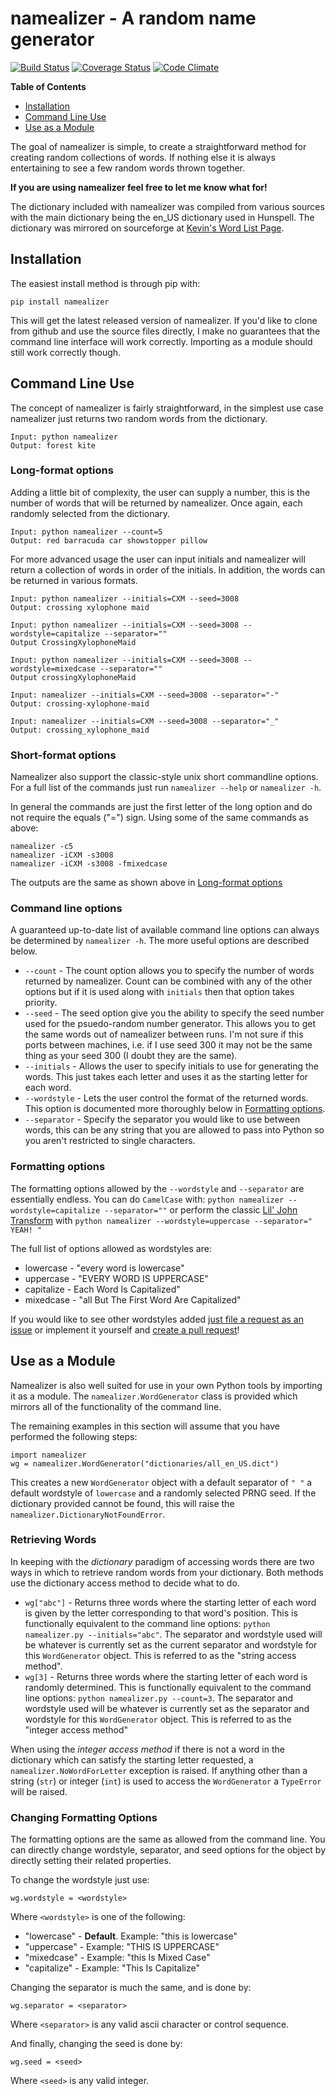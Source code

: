 # namealizer - A random name generator

[![Build Status](https://travis-ci.org/LeonardMH/namealizer.svg?branch=master)](https://travis-ci.org/LeonardMH/namealizer)
[![Coverage Status](https://coveralls.io/repos/LeonardMH/namealizer/badge.svg?branch=master&service=github)](https://coveralls.io/github/LeonardMH/namealizer?branch=master)
[![Code Climate](https://codeclimate.com/github/LeonardMH/namealizer/badges/gpa.svg)](https://codeclimate.com/github/LeonardMH/namealizer)

**Table of Contents**

- [Installation](#installation)
- [Command Line Use](#command-line-use)
- [Use as a Module](#use-as-a-module)

The goal of namealizer is simple, to create a straightforward method
for creating random collections of words. If nothing else it is always
entertaining to see a few random words thrown together.

**If you are using namealizer feel free to let me know what for!**

The dictionary included with namealizer was compiled from various
sources with the main dictionary being the en\_US dictionary used in
Hunspell. The dictionary was mirrored on sourceforge at [Kevin's Word
List Page](http://wordlist.sourceforge.net).

## Installation

The easiest install method is through pip with:

    pip install namealizer

This will get the latest released version of namealizer. If you'd
like to clone from github and use the source files directly, I make
no guarantees that the command line interface will work correctly.
Importing as a module should still work correctly though.

## Command Line Use

The concept of namealizer is fairly straightforward, in the simplest use
case namealizer just returns two random words from the dictionary.

	Input: python namealizer
	Output: forest kite

### Long-format options

Adding a little bit of complexity, the user can supply a number, this
is the number of words that will be returned by namealizer. Once again,
each randomly selected from the dictionary.

	Input: python namealizer --count=5
	Output: red barracuda car showstopper pillow

For more advanced usage the user can input initials and namealizer will
return a collection of words in order of the initials. In addition, the
words can be returned in various formats.

	Input: python namealizer --initials=CXM --seed=3008
	Output: crossing xylophone maid
	
	Input: python namealizer --initials=CXM --seed=3008 --wordstyle=capitalize --separator=""
	Output CrossingXylophoneMaid
	
	Input: python namealizer --initials=CXM --seed=3008 --wordstyle=mixedcase --separator=""
	Output crossingXylophoneMaid

	Input: namealizer --initials=CXM --seed=3008 --separator="-"
	Output: crossing-xylophone-maid

	Input: namealizer --initials=CXM --seed=3008 --separator="_"
	Output: crossing_xylophone_maid

### Short-format options

Namealizer also support the classic-style unix short commandline
options. For a full list of the commands just run `namealizer --help` or
`namealizer -h`.

In general the commands are just the first letter of the long option and
do not require the equals ("=") sign. Using some of the same commands as
above:

	namealizer -c5
	namealizer -iCXM -s3008
	namealizer -iCXM -s3008 -fmixedcase

The outputs are the same as shown above in [Long-format
options](#long-format-options)

### Command line options

A guaranteed up-to-date list of available command line options can
always be determined by `namealizer -h`. The more useful options are
described below.

+ `--count` - The count option allows you to specify the number of words
returned by namealizer. Count can be combined with any of the other
options but if it is used along with `initials` then that option takes
priority.
+ `--seed` - The seed option give you the ability to specify the seed
number used for the psuedo-random number generator. This allows you to
get the same words out of namealizer between runs. I'm not sure if this
ports between machines, i.e. if I use seed 300 it may not be the same
thing as your seed 300 (I doubt they are the same).
+ `--initials` - Allows the user to specify initials to use for
generating the words. This just takes each letter and uses it as the
starting letter for each word.
+ `--wordstyle` - Lets the user control the format of the returned
words. This option is documented more thoroughly below in [Formatting
options](#formatting-options).
+ `--separator` - Specify the separator you would like to use between
words, this can be any string that you are allowed to pass into Python
so you aren't restricted to single characters.

### Formatting options

The formatting options allowed by the `--wordstyle` and `--separator`
are essentially endless. You can do `CamelCase` with: `python namealizer
--wordstyle=capitalize --separator=""` or perform the classic [Lil' John
Transform](https://www.youtube.com/watch?v=GxBSyx85Kp8) with `python
namealizer --wordstyle=uppercase --separator=" YEAH! "`

The full list of options allowed as wordstyles are:
- lowercase - "every word is lowercase"
- uppercase - "EVERY WORD IS UPPERCASE"
- capitalize - Each Word Is Capitalized"
- mixedcase - "all But The First Word Are Capitalized"
 
If you would like to see other wordstyles added [just file a request
as an issue](https://github.com/LeonardMH/namealizer/issues/new)
or implement it yourself and [create a pull
request](https://github.com/LeonardMH/namealizer/compare)!

## Use as a Module

Namealizer is also well suited for use in your own Python tools by
importing it as a module. The `namealizer.WordGenerator` class is
provided which mirrors all of the functionality of the command line.

The remaining examples in this section will assume that you have
performed the following steps:

    import namealizer
    wg = namealizer.WordGenerator("dictionaries/all_en_US.dict")

This creates a new `WordGenerator` object with a default separator of `" "`
a default wordstyle of `lowercase` and a randomly selected PRNG seed.
If the dictionary provided cannot be found, this will raise the
`namealizer.DictionaryNotFoundError`.

### Retrieving Words

In keeping with the *dictionary* paradigm of accessing words there are
two ways in which to retrieve random words from your dictionary. Both
methods use the dictionary access method to decide what to do.

- `wg["abc"]` - Returns three words where the starting letter of each
word is given by the letter corresponding to that word's position.
This is functionally equivalent to the command line options: `python
namealizer.py --initials="abc"`. The separator and wordstyle used will
be whatever is currently set as the current separator and wordstyle for
this `WordGenerator` object. This is referred to as the "string access
method".
- `wg[3]` - Returns three words where the starting letter of each word
is randomly determined. This is functionally equivalent to the command
line options: `python namealizer.py --count=3`. The separator and
wordstyle used will be whatever is currently set as the separator and
wordstyle for this `WordGenerator` object. This is referred to as the
"integer access method"

When using the *integer access method* if there is not a word in
the dictionary which can satisfy the starting letter requested,
a `namealizer.NoWordForLetter` exception is raised. If anything
other than a string (`str`) or integer (`int`) is used to access the
`WordGenerator` a `TypeError` will be raised.

### Changing Formatting Options

The formatting options are the same as allowed from the command line.
You can directly change wordstyle, separator, and seed options for the
object by directly setting their related properties.

To change the wordstyle just use:

    wg.wordstyle = <wordstyle>

Where `<wordstyle>` is one of the following:

- "lowercase" - **Default**. Example: "this is lowercase"
- "uppercase" - Example: "THIS IS UPPERCASE"
- "mixedcase" - Example: "this Is Mixed Case"
- "capitalize" - Example: "This Is Capitalize"

Changing the separator is much the same, and is done by:

    wg.separator = <separator>

Where `<separator>` is any valid ascii character or control sequence.

And finally, changing the seed is done by:

    wg.seed = <seed>

Where `<seed>` is any valid integer.
